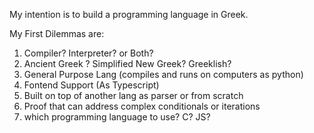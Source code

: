 My intention is to build a programming language in Greek.

My First Dilemmas are:

1. Compiler? Interpreter? or Both?
2. Ancient Greek ? Simplified New Greek? Greeklish?
3. General Purpose Lang (compiles and runs on computers as python)
4. Fontend Support (As Typescript)
5. Built on top of another lang as parser or from scratch
6. Proof that can address complex conditionals or iterations
7. which programming language to use? C? JS?
